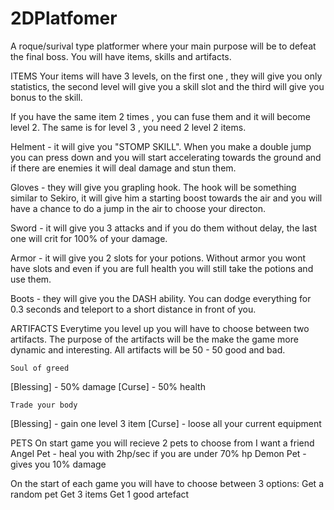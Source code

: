 # 2DPlatfomer

A roque/surival type platformer where your main purpose will be to defeat the final boss.
You will have items, skills and artifacts.

ITEMS
Your items will have 3 levels, on the first one , they will give you only statistics,
  the second level will give you a skill slot and the third will give you bonus to the skill.

If you have the same item 2 times , you can fuse them and it will become level 2. The same 
  is for level 3 , you need 2 level 2 items.

Helment - it will give you "STOMP SKILL". When you make a double jump you can press down
  and you will start accelerating towards the ground and if there are enemies it will deal
  damage and stun them.
  
Gloves - they will give you grapling hook. The hook will be something similar to Sekiro, 
  it will give him a starting boost towards the air and you will have a chance to do a jump
  in the air to choose your directon.
  
Sword - it will give you 3 attacks and if you do them without delay, the last one will crit 
  for 100% of your damage.
  
Armor - it will give you 2 slots for your potions. Without armor you wont have slots and 
  even if you are full health you will still take the potions and use them.
  
Boots - they will give you the DASH ability. You can dodge everything for 0.3 seconds and 
  teleport to a short distance in front of you.
  
ARTIFACTS
Everytime you level up you will have to choose between two artifacts. The purpose of the 
  artifacts will be the make the game more dynamic and interesting. All artifacts will be
  50 - 50 good and bad. 
  
    Soul of greed
[Blessing] - 50% damage
[Curse] - 50% health

    Trade your body
[Blessing] - gain one level 3 item
[Curse] - loose all your current equipment

PETS
On start game you will recieve 2 pets to choose from
    I want a friend
Angel Pet - heal you with 2hp/sec if you are under 70% hp
Demon Pet - gives you 10% damage


On the start of each game you will have to choose between 3 options:
  Get a random pet
  Get 3 items
  Get 1 good artefact
